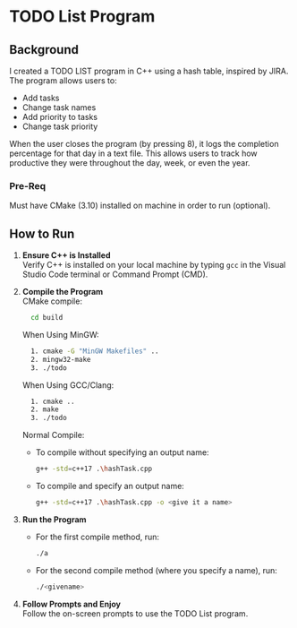 # TODO List Program

## Background
I created a TODO LIST program in C++ using a hash table, inspired by JIRA. The program allows users to:

- Add tasks
- Change task names
- Add priority to tasks
- Change task priority

When the user closes the program (by pressing 8), it logs the completion percentage for that day in a text file. This allows users to track how productive they were throughout the day, week, or even the year.

### Pre-Req
Must have CMake (3.10) installed on machine in order to run (optional).

## How to Run
1. **Ensure C++ is Installed**  
   Verify C++ is installed on your local machine by typing `gcc` in the Visual Studio Code terminal or Command Prompt (CMD).

2. **Compile the Program**  
  CMake compile:
    ```bash
      cd build
    ```
    When Using MinGW:
      ``` bash
        1. cmake -G "MinGW Makefiles" ..
        2. mingw32-make 
        3. ./todo
      ```
    When Using GCC/Clang:
    ``` bash
      1. cmake ..
      2. make
      3. ./todo
    ```
   Normal Compile:

   - To compile without specifying an output name:
     ```bash
     g++ -std=c++17 .\hashTask.cpp
     ```

   - To compile and specify an output name:
     ```bash
     g++ -std=c++17 .\hashTask.cpp -o <give it a name>
     ```

3. **Run the Program**  
   - For the first compile method, run:
     ```bash
     ./a
     ```

   - For the second compile method (where you specify a name), run:
     ```bash
     ./<givename>
     ```

4. **Follow Prompts and Enjoy**  
   Follow the on-screen prompts to use the TODO List program.